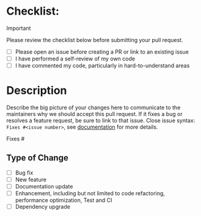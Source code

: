 # Checklist:

> [!IMPORTANT]  
> Please review the checklist below before submitting your pull request.

- [ ] Please open an issue before creating a PR or link to an existing issue
- [ ] I have performed a self-review of my own code
- [ ] I have commented my code, particularly in hard-to-understand areas

# Description

Describe the big picture of your changes here to communicate to the maintainers why we should accept this pull request. If it fixes a bug or resolves a feature request, be sure to link to that issue. Close issue syntax: `Fixes #<issue number>`, see [documentation](https://docs.github.com/en/issues/tracking-your-work-with-issues/linking-a-pull-request-to-an-issue#linking-a-pull-request-to-an-issue-using-a-keyword) for more details.

Fixes #<issue number>

## Type of Change

- [ ] Bug fix
- [ ] New feature
- [ ] Documentation update
- [ ] Enhancement, including but not limited to code refactoring, performance optimization, Test and CI
- [ ] Dependency upgrade
